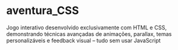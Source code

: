 # aventura_CSS
Jogo interativo desenvolvido exclusivamente com HTML e CSS, demonstrando técnicas avançadas de animações, parallax, temas personalizáveis e feedback visual – tudo sem usar JavaScript
